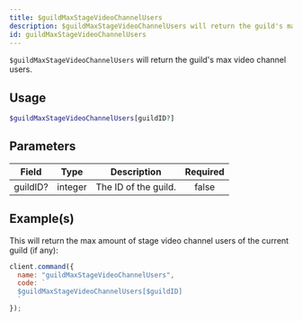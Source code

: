 ```yaml
---
title: $guildMaxStageVideoChannelUsers
description: $guildMaxStageVideoChannelUsers will return the guild's max video channel users.
id: guildMaxStageVideoChannelUsers
---
```


`$guildMaxStageVideoChannelUsers` will return the guild's max video channel users.

## Usage

```php
$guildMaxStageVideoChannelUsers[guildID?]
```

## Parameters

| Field    | Type    | Description          | Required |
| -------- | ------- | -------------------- | :------: |
| guildID? | integer | The ID of the guild. |  false   |

## Example(s)

This will return the max amount of stage video channel users of the current guild (if any):

```javascript
client.command({
  name: "guildMaxStageVideoChannelUsers",
  code: `
  $guildMaxStageVideoChannelUsers[$guildID]
  `
});
```
